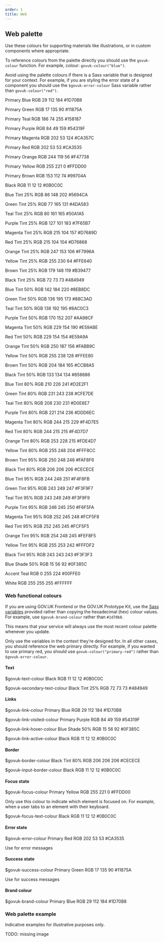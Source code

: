```yaml
---
order: 1
title: Web
---
```


## Web palette

Use these colours for supporting materials like illustrations, or in custom components where appropriate.

To reference colours from the palette directly you should use the `govuk-colour` function. For example, colour: `govuk-colour("blue")`.

Avoid using the palette colours if there is a Sass variable that is designed for your context. For example, if you are styling the error state of a component you should use the `$govuk-error-colour` Sass variable rather than `govuk-colour("red")`.

<!-- It was easier to copy this order, but we'd probably want to bunch them per colour -->

Primary Blue
RGB 29 112 184
#1D70B8

Primary Green
RGB 17 135 90
#11875A

Primary Teal
RGB 186 74 255
#158187

Primary Purple
RGB 84 49 159
#54319F

Primary Magenta
RGB 202 53 124
#CA357C

Primary Red
RGB 202 53 53
#CA3535

Primary Orange
RGB 244 119 56
#F47738

Primary Yellow
RGB 255 221 0
#FFDD00

Primary Brown
RGB 153 112 74
#99704A

Black
RGB 11 12 12
#0B0C0C

Blue Tint 25%
RGB 86 148 202
#5694CA

Green Tint 25%
RGB 77 165 131
#4DA583

Teal Tint 25%
RGB 80 161 165
#50A1A5

Purple Tint 25%
RGB 127 101 183
#7F65B7

Magenta Tint 25%
RGB 215 104 157
#D7689D

Red Tint 25%
RGB 215 104 104
#D76868

Orange Tint 25%
RGB 247 153 106
#F7996A

Yellow Tint 25%
RGB 255 230 64
#FFE640

Brown Tint 25%
RGB 179 148 119
#B39477

Black Tint 25%
RGB 72 73 73
#484949

Blue Tint 50%
RGB 142 184 220
#8EB8DC

Green Tint 50%
RGB 136 195 173
#88C3AD

Teal Tint 50%
RGB 138 192 195
#8AC0C3

Purple Tint 50%
RGB 170 152 207
#AA98CF

Magenta Tint 50%
RGB 229 154 190
#E59ABE

Red Tint 50%
RGB 229 154 154
#E59A9A

Orange Tint 50%
RGB 250 187 156
#FABB9C

Yellow Tint 50%
RGB 255 238 128
#FFEE80

Brown Tint 50%
RGB 204 184 165
#CCB8A5

Black Tint 50%
RGB 133 134 134
#858686

Blue Tint 80%
RGB 210 226 241
#D2E2F1

Green Tint 80%
RGB 231 243 238
#CFE7DE

Teal Tint 80%
RGB 208 230 231
#D0E6E7

Purple Tint 80%
RGB 221 214 236
#DDD6EC

Magenta Tint 80%
RGB 244 215 229
#F4D7E5

Red Tint 80%
RGB 244 215 215
#F4D7D7

Orange Tint 80%
RGB 253 228 215
#FDE4D7

Yellow Tint 80%
RGB 255 248 204
#FFF8CC

Brown Tint 95%
RGB 250 248 246
#FAF8F6

Black Tint 80%
RGB 206 206 206
#CECECE

Blue Tint 95%
RGB 244 248 251
#F4F8FB

Green Tint 95%
RGB 243 249 247
#F3F9F7

Teal Tint 95%
RGB 243 249 249
#F3F9F9

Purple Tint 95%
RGB 246 245 250
#F6F5FA

Magenta Tint 95%
RGB 252 245 248
#FCF5F8

Red Tint 95%
RGB 252 245 245
#FCF5F5

Orange Tint 95%
RGB 254 248 245
#FEF8F5

Yellow Tint 95%
RGB 255 253 242
#FFFDF2

Black Tint 95%
RGB 243 243 243
#F3F3F3

<!-- under blue -->

Blue Shade 50%
RGB 15 56 92
#0F385C

<!-- under teal -->

Accent Teal
RGB 0 255 224
#00FFE0

<!-- under black -->

White
RGB 255 255 255
#FFFFFF

### Web functional colours

If you are using GOV.UK Frontend or the GOV.UK Prototype Kit, use the [Sass variables](https://frontend.design-system.service.gov.uk/sass-api-reference/#colours) provided rather than copying the hexadecimal (hex) colour values. For example, use `$govuk-brand-colour` rather than `#1d70b8`.

This means that your service will always use the most recent colour palette whenever you update.

Only use the variables in the context they’re designed for. In all other cases, you should reference the web primary directly. For example, if you wanted to use primary red, you should use `govuk-colour("primary-red")` rather than `$govuk-error-colour`.

#### Text

$govuk-text-colour
Black
RGB 11 12 12
#0B0C0C

$govuk-secondary-text-colour
Black Tint 25%
RGB 72 73 73
#484949

#### Links

$govuk-link-colour
Primary Blue
RGB 29 112 184
#1D70B8

$govuk-link-visited-colour
Primary Purple
RGB 84 49 159
#54319F

$govuk-link-hover-colour
Blue Shade 50%
RGB 15 56 92
#0F385C

$govuk-link-active-colour
Black
RGB 11 12 12
#0B0C0C

#### Border

$govuk-border-colour
Black Tint 80%
RGB 206 206 206
#CECECE

$govuk-input-border-colour
Black
RGB 11 12 12
#0B0C0C

#### Focus state

$govuk-focus-colour
Primary Yellow
RGB 255 221 0
#FFDD00

Only use this colour to indicate which element is focused on. For example, when a user tabs to an element with their keyboard.

$govuk-focus-text-colour
Black
RGB 11 12 12
#0B0C0C

#### Error state

$govuk-error-colour
Primary Red
RGB 202 53 53
#CA3535

Use for error messages

#### Success state

$govuk-success-colour
Primary Green
RGB 17 135 90
#11875A

Use for success messages

#### Brand colour

$govuk-brand-colour
Primary Blue
RGB 29 112 184
#1D70B8

### Web palette example

Indicative examples for illustrative purposes only.

TODO: missing image

